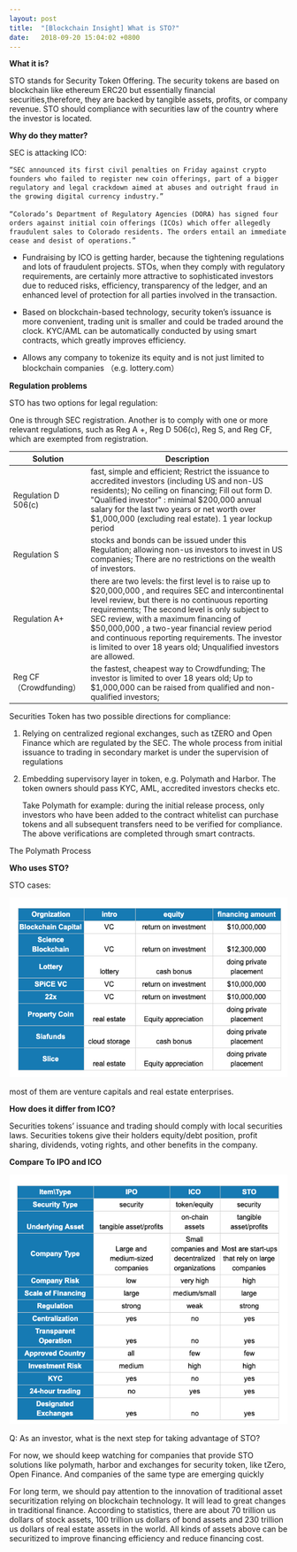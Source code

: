 ```yaml
---
layout: post
title:  "[Blockchain Insight] What is STO?"
date:   2018-09-20 15:04:02 +0800
---
```


						
**What it is?**
					
STO stands for Security Token Offering. The security tokens are based on blockchain like ethereum ERC20 but essentially financial securities,therefore, they are backed by tangible assets, profits, or company revenue. STO should compliance with securities law of the country where the investor is located.


**Why do they matter?**

SEC is attacking ICO: 

    “SEC announced its first civil penalties on Friday against crypto founders who failed to register new coin offerings, part of a bigger regulatory and legal crackdown aimed at abuses and outright fraud in the growing digital currency industry.”
    
    “Colorado’s Department of Regulatory Agencies (DORA) has signed four orders against initial coin offerings (ICOs) which offer allegedly fraudulent sales to Colorado residents. The orders entail an immediate cease and desist of operations.”



- Fundraising by ICO is getting harder, because the tightening regulations and lots of fraudulent projects. STOs, when they comply with regulatory requirements, are certainly more attractive to sophisticated investors due to reduced risks, efficiency, transparency of the ledger, and an enhanced level of protection for all parties involved in the transaction.

- Based on blockchain-based technology, security token’s issuance is more convenient, trading unit is smaller and could be traded around the clock. KYC/AML can be automatically conducted by using smart contracts, which greatly improves efficiency.

- Allows any company to tokenize its equity and is not just limited to blockchain companies （e.g.  lottery.com）



**Regulation problems**

STO has two options for legal regulation:

One is through SEC registration. Another is to comply with one or more relevant regulations, such as Reg A +, Reg D 506(c), Reg S, and Reg CF, which are exempted from registration.

Solution|Description
---|---
Regulation D 506(c) | fast, simple and efficient; Restrict the issuance to accredited investors (including US and non-US residents); No ceiling on financing; Fill out form D. "Qualified investor" : minimal $200,000 annual salary for the last two years or net worth over $1,000,000 (excluding real estate). 1 year lockup period
Regulation S | stocks and bonds can be issued under this Regulation;  allowing non-us investors to invest in US companies; There are no restrictions on the wealth of investors.
Regulation A+ | there are two levels: the first level is to raise up to $20,000,000 , and requires SEC and intercontinental level review, but there is no continuous reporting requirements; The second level is only subject to SEC review, with a maximum financing of $50,000,000 , a two-year financial review period and continuous reporting requirements. The investor is limited to over 18 years old; Unqualified investors are allowed.
Reg CF（Crowdfunding）| the fastest, cheapest way to Crowdfunding; The investor is limited to over 18 years old; Up to $1,000,000 can be raised from qualified and non-qualified investors; 


Securities Token has two possible directions for compliance:

1. Relying on centralized regional exchanges, such as tZERO and Open Finance which are regulated by the SEC. The whole process from initial issuance to trading in secondary market is under the supervision of regulations

2.  Embedding supervisory layer in token, e.g. Polymath and Harbor. The token owners should pass KYC, AML, accredited investors checks etc. 

      Take Polymath for example: during the initial release process, only investors who have been added to the contract whitelist can purchase tokens and all subsequent transfers need to be verified for compliance. The above verifications are completed through smart contracts.



The Polymath Process


**Who uses STO?**

STO cases:

![](/assets/img/2018-09-20-sto-1.png)

most of them are venture capitals and real estate enterprises.

**How does it differ from ICO?**

Securities tokens’ issuance and trading should comply with local securities laws.
Securities tokens  give their holders equity/debt position, profit sharing, dividends, voting rights, and other benefits in the company. 

**Compare To IPO and ICO**

![](/assets/img/2018-09-20-sto-2.png)

Q: As an investor, what is the next step for taking advantage of STO?

For now, we should keep watching for companies that provide STO solutions like polymath, harbor and exchanges for security token, like tZero, Open Finance.
And companies of the same type are emerging quickly

For long term, we should pay attention to the innovation of  traditional asset securitization relying on  blockchain technology. It will lead to great changes in traditional finance. According to statistics, there are about 70 trillion us dollars of stock assets, 100 trillion us dollars of bond assets and 230 trillion us dollars of real estate assets in the world. All kinds of assets above can be securitized to improve financing efficiency and reduce financing cost.

